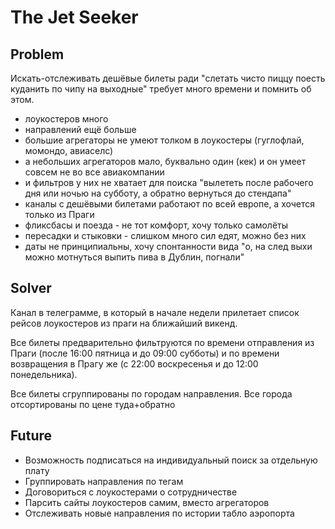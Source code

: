 
The Jet Seeker
===

Problem
---

Искать-отслеживать дешёвые билеты ради "слетать чисто пиццу поесть куданить по чипу на выходные" требует много времени и помнить об этом.
- лоукостеров много
- направлений ещё больше
- большие агрегаторы не умеют толком в лоукостеры (гуглофлай, момондо, авиаселс)
- а небольших агрегаторов мало, буквально один (кек) и он умеет совсем не во все авиакомпании
- и фильтров у них не хватает для поиска "вылететь после рабочего дня или ночью на субботу, а обратно вернуться до стендапа"
- каналы с дешёвыми билетами работают по всей европе, а хочется только из Праги
- фликсбасы и поезда - не тот комфорт, хочу только самолёты
- пересадки и стыковки - слишком много сил едят, можно без них
- даты не принципиальны, хочу спонтанности вида "о, на след выхи можно мотнуться выпить пива в Дублин, погнали"

Solver
---
Канал в телеграмме, в который в начале недели прилетает список рейсов лоукостеров из праги на ближайший викенд.

Все билеты предварительно фильтруются по времени отправления из Праги (после 16:00 пятница и до 09:00 субботы) и по времени возвращения в Прагу же (с 22:00 воскресенья и до 12:00 понедельника).

Все билеты сгруппированы по городам направления.
Все города отсортированы по цене туда+обратно


Future
---
- Возможность подписаться на индивидуальный поиск за отдельную плату
- Группировать направления по тегам
- Договориться с лоукостерами о сотрудничестве
- Парсить сайты лоукостеров самим, вместо агрегаторов
- Отслеживать новые направления по истории табло аэропорта
